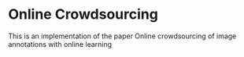 # Online Crowdsourcing 
This is an implementation of the paper
Online crowdsourcing of image annotations with online learning
